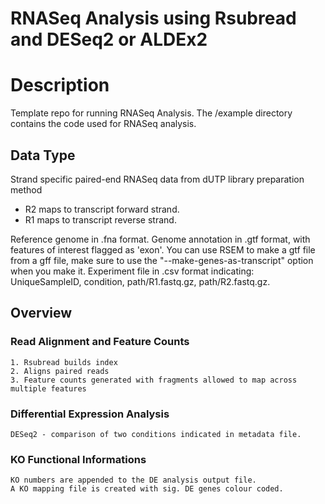 # RNASeq Analysis using Rsubread and DESeq2 or ALDEx2

# Description
Template repo for running RNASeq Analysis. The /example directory contains the code used for RNASeq analysis.

## Data Type
Strand specific paired-end RNASeq data from dUTP library preparation method
* R2 maps to transcript forward strand.
* R1 maps to transcript reverse strand.

Reference genome in .fna format.
Genome annotation in .gtf format, with features of interest flagged as 'exon'. You can use RSEM to make a gtf file from a gff file, make sure to use the "--make-genes-as-transcript" option when you make it.
Experiment file in .csv format indicating: UniqueSampleID, condition, path/R1.fastq.gz, path/R2.fastq.gz.  
## Overview
### Read Alignment and Feature Counts
    1. Rsubread builds index
    2. Aligns paired reads
    3. Feature counts generated with fragments allowed to map across multiple features

### Differential Expression Analysis
    DESeq2 - comparison of two conditions indicated in metadata file.

### KO Functional Informations
    KO numbers are appended to the DE analysis output file.  
    A KO mapping file is created with sig. DE genes colour coded.
